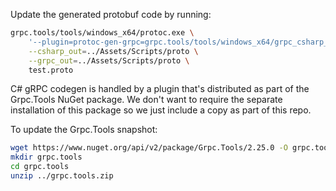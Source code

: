 Update the generated protobuf code by running:

```bash
grpc.tools/tools/windows_x64/protoc.exe \
    '--plugin=protoc-gen-grpc=grpc.tools/tools/windows_x64/grpc_csharp_plugin.exe' \
    --csharp_out=../Assets/Scripts/proto \
    --grpc_out=../Assets/Scripts/proto \
    test.proto
```

C# gRPC codegen is handled by a plugin that's distributed as part of the Grpc.Tools
NuGet package. We don't want to require the separate installation of this package
so we just include a copy as part of this repo.

To update the Grpc.Tools snapshot:
```bash
wget https://www.nuget.org/api/v2/package/Grpc.Tools/2.25.0 -O grpc.tool.zip
mkdir grpc.tools
cd grpc.tools
unzip ../grpc.tools.zip
```

